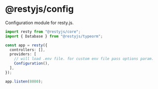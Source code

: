 # @restyjs/config
Configuration module for resty.js.

```ts
import resty from "@restyjs/core";
import { Database } from "@restyjs/typeorm";

const app = resty({
  controllers: [],
  providers: [
    // will load .env file. for custom env file pass options param.
    Configuration(),
  ],
});

app.listen(8080);
```
